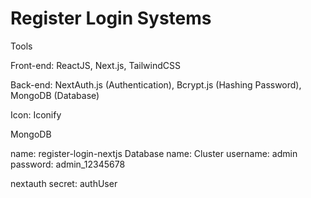 # Register Login Systems

Tools

Front-end: ReactJS, Next.js, TailwindCSS

Back-end: NextAuth.js (Authentication), Bcrypt.js (Hashing Password), MongoDB (Database)

Icon: Iconify

MongoDB

name: register-login-nextjs
Database name: Cluster
username: admin
password: admin_12345678

nextauth secret: authUser